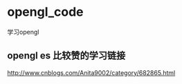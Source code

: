 # opengl_code
学习opengl


## opengl es 比较赞的学习链接
http://www.cnblogs.com/Anita9002/category/682865.html
